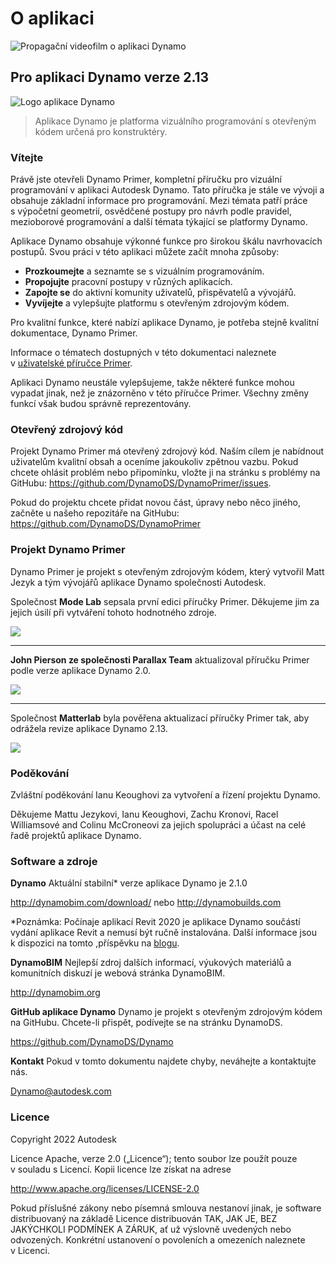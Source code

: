 # O aplikaci

![Propagační videofilm o aplikaci Dynamo](https://res.cloudinary.com/marcomontalbano/image/upload/v1658769459/video\_to\_markdown/images/youtube--9vafneOBgYs-c05b58ac6eb4c4700831b2b3070cd403.jpg)

## Pro aplikaci Dynamo verze 2.13

![Logo aplikace Dynamo](images/dynamo\_logo\_dark-trim.jpg)

> Aplikace Dynamo je platforma vizuálního programování s otevřeným kódem určená pro konstruktéry.

### Vítejte

Právě jste otevřeli Dynamo Primer, kompletní příručku pro vizuální programování v aplikaci Autodesk Dynamo. Tato příručka je stále ve vývoji a obsahuje základní informace pro programování. Mezi témata patří práce s výpočetní geometrií, osvědčené postupy pro návrh podle pravidel, mezioborové programování a další témata týkající se platformy Dynamo.

Aplikace Dynamo obsahuje výkonné funkce pro širokou škálu navrhovacích postupů. Svou práci v této aplikaci můžete začít mnoha způsoby:

* **Prozkoumejte** a seznamte se s vizuálním programováním.
* **Propojujte** pracovní postupy v různých aplikacích.
* **Zapojte se** do aktivní komunity uživatelů, přispěvatelů a vývojářů.
* **Vyvíjejte** a vylepšujte platformu s otevřeným zdrojovým kódem.

Pro kvalitní funkce, které nabízí aplikace Dynamo, je potřeba stejně kvalitní dokumentace, Dynamo Primer.

Informace o tématech dostupných v této dokumentaci naleznete v [uživatelské příručce Primer](1\_introduction/2-primer-user-guide-dynamo-community-and-platform.md).

Aplikaci Dynamo neustále vylepšujeme, takže některé funkce mohou vypadat jinak, než je znázorněno v této příručce Primer. Všechny změny funkcí však budou správně reprezentovány.

### Otevřený zdrojový kód

Projekt Dynamo Primer má otevřený zdrojový kód. Naším cílem je nabídnout uživatelům kvalitní obsah a oceníme jakoukoliv zpětnou vazbu. Pokud chcete ohlásit problém nebo připomínku, vložte ji na stránku s problémy na GitHubu: https://github.com/DynamoDS/DynamoPrimer/issues.

Pokud do projektu chcete přidat novou část, úpravy nebo něco jiného, začněte u našeho repozitáře na GitHubu: https://github.com/DynamoDS/DynamoPrimer

### Projekt Dynamo Primer

Dynamo Primer je projekt s otevřeným zdrojovým kódem, který vytvořil Matt Jezyk a tým vývojářů aplikace Dynamo společnosti Autodesk.

Společnost **Mode Lab** sepsala první edici příručky Primer. Děkujeme jim za jejich úsilí při vytváření tohoto hodnotného zdroje.

![](images/MODELAB\_Logo.png)

***

**John Pierson ze společnosti Parallax Team** aktualizoval příručku Primer podle verze aplikace Dynamo 2.0.

![](images/PRLX\_Logo.jpg)

***

Společnost **Matterlab** byla pověřena aktualizací příručky Primer tak, aby odrážela revize aplikace Dynamo 2.13.

![](images/matterlab\_final-07.jpg)

### Poděkování

Zvláštní poděkování Ianu Keoughovi za vytvoření a řízení projektu Dynamo.

Děkujeme Mattu Jezykovi, Ianu Keoughovi, Zachu Kronovi, Racel Williamsové and Colinu McCroneovi za jejich spolupráci a účast na celé řadě projektů aplikace Dynamo.

### Software a zdroje

**Dynamo** Aktuální stabilní* verze aplikace Dynamo je 2.1.0

http://dynamobim.com/download/ nebo http://dynamobuilds.com

*Poznámka: Počínaje aplikací Revit 2020 je aplikace Dynamo součástí vydání aplikace Revit a nemusí být ručně instalována. Další informace jsou k dispozici na tomto ,příspěvku na [blogu](https://dynamobim.org/dynamo-core-2-1-release/).

**DynamoBIM** Nejlepší zdroj dalších informací, výukových materiálů a komunitních diskuzí je webová stránka DynamoBIM.

http://dynamobim.org

**GitHub aplikace Dynamo** Dynamo je projekt s otevřeným zdrojovým kódem na GitHubu. Chcete-li přispět, podívejte se na stránku DynamoDS.

https://github.com/DynamoDS/Dynamo

**Kontakt** Pokud v tomto dokumentu najdete chyby, neváhejte a kontaktujte nás.

Dynamo@autodesk.com

### Licence

Copyright 2022 Autodesk

Licence Apache, verze 2.0 („Licence“); tento soubor lze použít pouze v souladu s Licencí. Kopii licence lze získat na adrese

http://www.apache.org/licenses/LICENSE-2.0

Pokud příslušné zákony nebo písemná smlouva nestanoví jinak, je software distribuovaný na základě Licence distribuován TAK, JAK JE, BEZ JAKÝCHKOLI PODMÍNEK A ZÁRUK, ať už výslovně uvedených nebo odvozených. Konkrétní ustanovení o povoleních a omezeních naleznete v Licenci.
